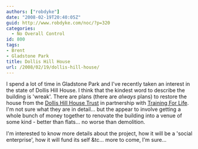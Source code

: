 ```yaml
---
authors: ["robdyke"]
date: "2008-02-19T20:40:05Z"
guid: http://www.robdyke.com/noc/?p=320
categories:
  - No Overall Control
id: 800
tags:
- Brent
- Gladstone Park
title: Dollis Hill House
url: /2008/02/19/dollis-hill-house/
---
```

I spend a lot of time in Gladstone Park and I've recently taken an interest in the state of Dollis Hill House. I think that the kindest word to describe the building is 'wreak'. There are plans (there are _always_ plans) to restore the house from the [Dollis Hill House Trust](http://www.dollishillhouse.org.uk/news.php) in partnership with [Training For Life](http://home.siteforlife.org.uk/tflhome/home.cfm?ccs=482&#038;cs=884). I'm not sure what they are in detail... but the appear to involve getting a whole bunch of money together to renovate the building into a venue of some kind - better than flats... no worse than demolition.

I'm interested to know more details about the project, how it will be a 'social enterprise', how it will fund its self &#038;tc... more to come, I'm sure...
